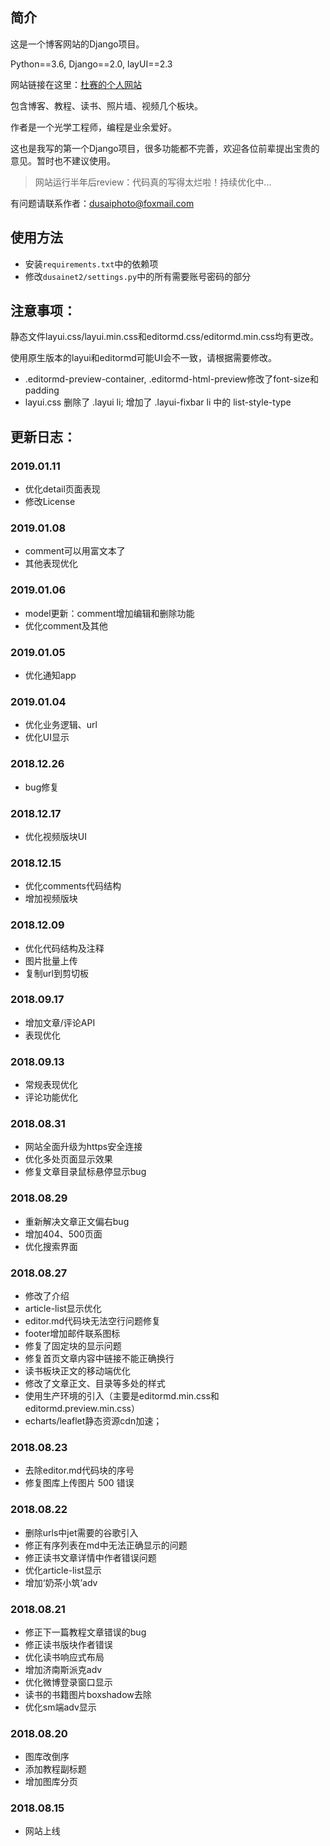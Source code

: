 ## 简介
这是一个博客网站的Django项目。

Python==3.6, Django==2.0, layUI==2.3

网站链接在这里：[杜赛的个人网站](https://www.dusaiphoto.com)

包含博客、教程、读书、照片墙、视频几个板块。

作者是一个光学工程师，编程是业余爱好。

这也是我写的第一个Django项目，很多功能都不完善，欢迎各位前辈提出宝贵的意见。暂时也不建议使用。

>网站运行半年后review：代码真的写得太烂啦！持续优化中...

有问题请联系作者：dusaiphoto@foxmail.com

## 使用方法
- 安装`requirements.txt`中的依赖项
- 修改`dusainet2/settings.py`中的所有需要账号密码的部分

## 注意事项：
静态文件layui.css/layui.min.css和editormd.css/editormd.min.css均有更改。

使用原生版本的layui和editormd可能UI会不一致，请根据需要修改。

- .editormd-preview-container, .editormd-html-preview修改了font-size和padding
- layui.css 删除了 .layui li; 增加了 .layui-fixbar li 中的 list-style-type

## 更新日志：
### 2019.01.11
- 优化detail页面表现
- 修改License

### 2019.01.08
- comment可以用富文本了
- 其他表现优化

### 2019.01.06
- model更新：comment增加编辑和删除功能
- 优化comment及其他

### 2019.01.05
- 优化通知app

### 2019.01.04
- 优化业务逻辑、url
- 优化UI显示

### 2018.12.26
- bug修复

### 2018.12.17
- 优化视频版块UI

### 2018.12.15
- 优化comments代码结构
- 增加视频版块

### 2018.12.09
- 优化代码结构及注释
- 图片批量上传
- 复制url到剪切板

### 2018.09.17
- 增加文章/评论API
- 表现优化

### 2018.09.13
- 常规表现优化
- 评论功能优化


### 2018.08.31
- 网站全面升级为https安全连接
- 优化多处页面显示效果
- 修复文章目录鼠标悬停显示bug


### 2018.08.29
- 重新解决文章正文偏右bug
- 增加404、500页面
- 优化搜索界面


### 2018.08.27
- 修改了介绍
- article-list显示优化
- editor.md代码块无法空行问题修复
- footer增加邮件联系图标
- 修复了固定块的显示问题
- 修复首页文章内容中链接不能正确换行
- 读书板块正文的移动端优化
- 修改了文章正文、目录等多处的样式
- 使用生产环境的引入（主要是editormd.min.css和editormd.preview.min.css）
- echarts/leaflet静态资源cdn加速；


### 2018.08.23
- 去除editor.md代码块的序号
- 修复图库上传图片 500 错误


### 2018.08.22
- 删除urls中jet需要的谷歌引入
- 修正有序列表在md中无法正确显示的问题
- 修正读书文章详情中作者错误问题
- 优化article-list显示
- 增加‘奶茶小筑’adv


### 2018.08.21
- 修正下一篇教程文章错误的bug
- 修正读书版块作者错误
- 优化读书响应式布局
- 增加济南斯派克adv
- 优化微博登录窗口显示
- 读书的书籍图片boxshadow去除
- 优化sm端adv显示

### 2018.08.20
- 图库改倒序
- 添加教程副标题
- 增加图库分页

### 2018.08.15
- 网站上线
